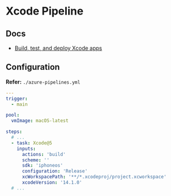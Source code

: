 # Xcode Pipeline

<!--
https://github.com/search?o=desc&q=filename%3Aazure-pipelines.yml+path%3A%2F+%22Xcode%405%22&s=indexed&type=Code
-->

## Docs

- [Build, test, and deploy Xcode apps](https://learn.microsoft.com/en-us/azure/devops/pipelines/ecosystems/xcode?view=azure-devops)

## Configuration

**Refer:** `./azure-pipelines.yml`

```yml
---
trigger:
  - main

pool:
  vmImage: macOS-latest

steps:
  # ...
  - task: Xcode@5
    inputs:
      actions: 'build'
      scheme: ''
      sdk: 'iphoneos'
      configuration: 'Release'
      xcWorkspacePath: '**/*.xcodeproj/project.xcworkspace'
      xcodeVersion: '14.1.0'
  # ...
```

<!--
- task: XamarinAndroid@1
  inputs:
    projectFile: '**/*droid*.csproj'
    outputDirectory: '$(outputDirectory)'
    configuration: '$(buildConfiguration)'
    msbuildVersionOption: '16.0'

- task: CopyFiles@2
  inputs:
    contents: '**/*.apk'
    targetFolder: '$(build.artifactStagingDirectory)'
- task: PublishBuildArtifacts@1
-->
